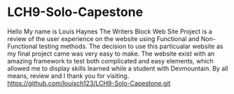 # LCH9-Solo-Capestone
Hello 
My name is Louis Haynes
The Writers Block Web Site Project
is a review of the user experience on the website using Functional and Non-Functional testing methods. The decision to use this particualar website as my final project came was very easy to make. The website exist with an amazing framework to test both complicated and easy elements, which allowed me to display skills learned while a student with Devmountain. 
By all means, review and I thank you for visiting. 
https://github.com/louisch123/LCH9-Solo-Capestone.git
